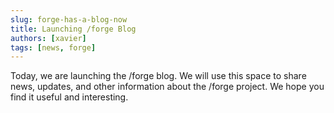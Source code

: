 ```yaml
---
slug: forge-has-a-blog-now
title: Launching /forge Blog
authors: [xavier]
tags: [news, forge]
---
```


Today, we are launching the /forge blog. We will use this space to share news, updates, and other information about the /forge project. We hope you find it useful and interesting.
